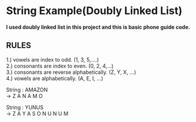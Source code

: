  # String Example(Doubly Linked List)
 **I used doubly linked list in this project and this is basic phone guide code.** <br/>

 ## RULES
 
 1.) vowels are index to odd. (1, 3, 5,....) <br/>
 2.) consonants are index to even. (0, 2, 4,...) <br/> 
 3.) consonants are reverse alphabetically. (Z, Y, X, ...) <br/>
 4.) vowels are alphabetically. (A, E, I, ...) <br/>	

 String : AMAZON <br/>
 -> Z A N A M O	<br/>	 
 
 String : YUNUS <br/>
 -> Z A Y A S O N U N U M  <br/>
 		
 		
